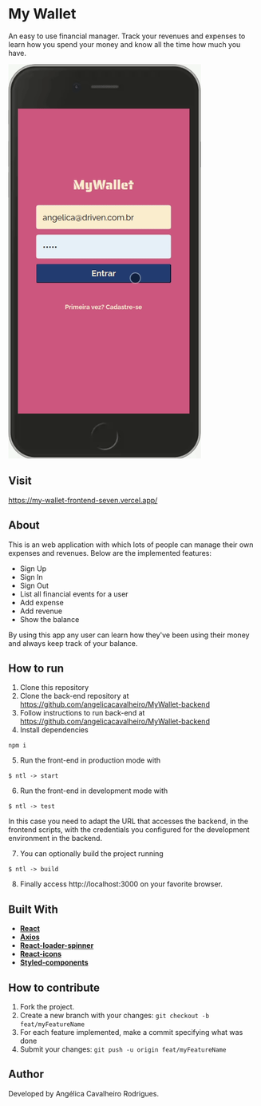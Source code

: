 # My Wallet

An easy to use financial manager. Track your revenues and expenses to learn how you spend your money and know all the time how much you have.

<img src="/assets/my-wallet-usage.gif" />

## Visit

https://my-wallet-frontend-seven.vercel.app/

## About

This is an web application with which lots of people can manage their own expenses and revenues. Below are the implemented features:

- Sign Up
- Sign In
- Sign Out
- List all financial events for a user
- Add expense
- Add revenue
- Show the balance

By using this app any user can learn how they've been using their money and always keep track of your balance.

## How to run

1. Clone this repository
2. Clone the back-end repository at https://github.com/angelicacavalheiro/MyWallet-backend
3. Follow instructions to run back-end at https://github.com/angelicacavalheiro/MyWallet-backend
4. Install dependencies
```
npm i
```

5. Run the front-end in production mode with
```
$ ntl -> start
```

6. Run the front-end in development mode with
```
$ ntl -> test
```
In this case you need to adapt the URL that accesses the backend, in the frontend scripts, with the credentials you configured for the development environment in the backend.

7. You can optionally build the project running
```
$ ntl -> build
```

8. Finally access http://localhost:3000 on your favorite browser.

## Built With
-   **[React](https://reactjs.org/)**
-   **[Axios](https://axios-http.com/)**
-   **[React-loader-spinner](https://mhnpd.github.io/react-loader-spinner/)**
-   **[React-icons](https://react-icons.github.io/react-icons)**
-   **[Styled-components](https://styled-components.com/)**
##

## How to contribute
1. Fork the project.
2. Create a new branch with your changes: `git checkout -b feat/myFeatureName`
3. For each feature implemented, make a commit specifying what was done
4. Submit your changes: `git push -u origin feat/myFeatureName`

##
## Author
Developed by Angélica Cavalheiro Rodrigues.


